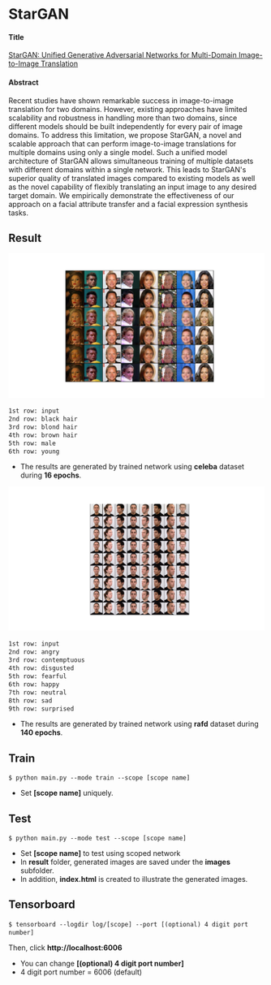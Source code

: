 # StarGAN

#### Title
[StarGAN: Unified Generative Adversarial Networks for Multi-Domain Image-to-Image Translation](https://arxiv.org/abs/1711.09020)

#### Abstract
Recent studies have shown remarkable success in image-to-image translation for two domains. However, existing approaches have limited scalability and robustness in handling more than two domains, since different models should be built independently for every pair of image domains. To address this limitation, we propose StarGAN, a novel and scalable approach that can perform image-to-image translations for multiple domains using only a single model. Such a unified model architecture of StarGAN allows simultaneous training of multiple datasets with different domains within a single network. This leads to StarGAN's superior quality of translated images compared to existing models as well as the novel capability of flexibly translating an input image to any desired target domain. We empirically demonstrate the effectiveness of our approach on a facial attribute transfer and a facial expression synthesis tasks.

## Result
![alt text](./img/generated_images_celeba.png "Generated Images by StarGAN")

    1st row: input
    2nd row: black hair
    3rd row: blond hair
    4th row: brown hair
    5th row: male
    6th row: young

* The results are generated by trained network using **celeba** dataset during **16 epochs**.

![alt text](./img/generated_images_rafd.png "Generated Images by StarGAN")

    1st row: input
    2nd row: angry
    3rd row: contemptuous
    4th row: disgusted
    5th row: fearful
    6th row: happy
    7th row: neutral
    8th row: sad
    9th row: surprised
    
* The results are generated by trained network using **rafd** dataset during **140 epochs**.

## Train
    $ python main.py --mode train --scope [scope name]

* Set **[scope name]** uniquely.


## Test
    $ python main.py --mode test --scope [scope name]

* Set **[scope name]** to test using scoped network
* In **result** folder, generated images are saved under the **images** subfolder.
* In addition, **index.html** is created to illustrate the generated images.  


## Tensorboard
    $ tensorboard --logdir log/[scope] --port [(optional) 4 digit port number]

Then, click **http://localhost:6006**

* You can change **[(optional) 4 digit port number]**
* 4 digit port number = 6006 (default)
